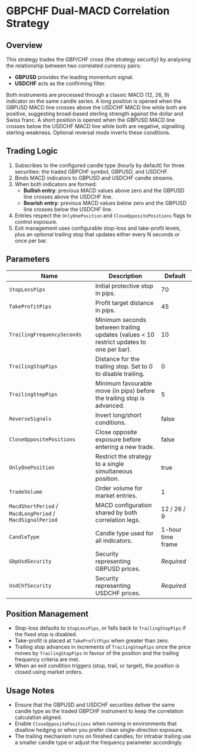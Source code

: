 # GBPCHF Dual-MACD Correlation Strategy

## Overview
This strategy trades the GBP/CHF cross (the strategy security) by analysing the relationship between two correlated currency pairs:

- **GBPUSD** provides the leading momentum signal.
- **USDCHF** acts as the confirming filter.

Both instruments are processed through a classic MACD (12, 26, 9) indicator on the same candle series. A long position is opened when the GBPUSD MACD line crosses above the USDCHF MACD line while both are positive, suggesting broad-based sterling strength against the dollar and Swiss franc. A short position is opened when the GBPUSD MACD line crosses below the USDCHF MACD line while both are negative, signalling sterling weakness. Optional reversal mode inverts these conditions.

## Trading Logic
1. Subscribes to the configured candle type (hourly by default) for three securities: the traded GBPCHF symbol, GBPUSD, and USDCHF.
2. Binds MACD indicators to GBPUSD and USDCHF candle streams.
3. When both indicators are formed:
   - **Bullish entry**: previous MACD values above zero and the GBPUSD line crosses above the USDCHF line.
   - **Bearish entry**: previous MACD values below zero and the GBPUSD line crosses below the USDCHF line.
4. Entries respect the `OnlyOnePosition` and `CloseOppositePositions` flags to control exposure.
5. Exit management uses configurable stop-loss and take-profit levels, plus an optional trailing stop that updates either every N seconds or once per bar.

## Parameters
| Name | Description | Default |
| --- | --- | --- |
| `StopLossPips` | Initial protective stop in pips. | 70 |
| `TakeProfitPips` | Profit target distance in pips. | 45 |
| `TrailingFrequencySeconds` | Minimum seconds between trailing updates (values &lt; 10 restrict updates to one per bar). | 10 |
| `TrailingStopPips` | Distance for the trailing stop. Set to 0 to disable trailing. | 0 |
| `TrailingStepPips` | Minimum favourable move (in pips) before the trailing stop is advanced. | 5 |
| `ReverseSignals` | Invert long/short conditions. | false |
| `CloseOppositePositions` | Close opposite exposure before entering a new trade. | false |
| `OnlyOnePosition` | Restrict the strategy to a single simultaneous position. | true |
| `TradeVolume` | Order volume for market entries. | 1 |
| `MacdShortPeriod` / `MacdLongPeriod` / `MacdSignalPeriod` | MACD configuration shared by both correlation legs. | 12 / 26 / 9 |
| `CandleType` | Candle type used for all indicators. | 1-hour time frame |
| `GbpUsdSecurity` | Security representing GBPUSD prices. | *Required* |
| `UsdChfSecurity` | Security representing USDCHF prices. | *Required* |

## Position Management
- Stop-loss defaults to `StopLossPips`, or falls back to `TrailingStopPips` if the fixed stop is disabled.
- Take-profit is placed at `TakeProfitPips` when greater than zero.
- Trailing stop advances in increments of `TrailingStepPips` once the price moves by `TrailingStopPips` in favour of the position and the trailing frequency criteria are met.
- When an exit condition triggers (stop, trail, or target), the position is closed using market orders.

## Usage Notes
- Ensure that the GBPUSD and USDCHF securities deliver the same candle type as the traded GBPCHF instrument to keep the correlation calculation aligned.
- Enable `CloseOppositePositions` when running in environments that disallow hedging or when you prefer clean single-direction exposure.
- The trailing mechanism runs on finished candles; for intrabar trailing use a smaller candle type or adjust the frequency parameter accordingly.
